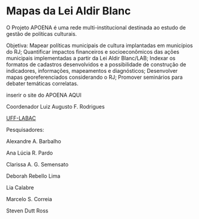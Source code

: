 # Mapas da Lei Aldir Blanc

O Projeto APOENA é uma rede multi-institucional destinada ao estudo de gestão de políticas culturais. 

Objetiva: Mapear políticas municipais de cultura implantadas em municípios do RJ; Quantificar impactos financeiros e socioeconômicos das ações municipais implementadas a partir da Lei Aldir Blanc/LAB; Indexar os formatos de cadastros desenvolvidos e a possibilidade de construção de indicadores, informações, mapeamentos e diagnósticos; Desenvolver mapas georeferenciados considerando o RJ; Promover seminários para debater temáticas correlatas.

inserir o site do APOENA AQUI

Coordenador 
Luiz Augusto F. Rodrigues

[UFF-LABAC](https://labacuff.wordpress.com/)

Pesquisadores:

Alexandre A. Barbalho

Ana Lúcia R. Pardo

Clarissa A. G. Semensato

Deborah Rebello Lima

Lia Calabre

Marcelo S. Correia

Steven Dutt Ross



